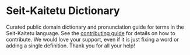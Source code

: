 
# Seit-Kaitetu Dictionary

Curated public domain dictionary and pronunciation guide for terms in the Seit-Kaitetu language. See the [contributing guide](https://github.com/drumworkteam/term/blob/make/.github/contributing.md) for details on how to contribute. We would love your support, even if it is just fixing a word or adding a single definition. Thank you for all your help!